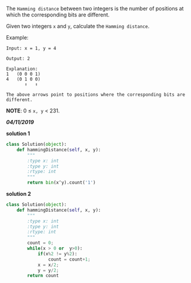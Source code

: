 The `Hamming distance` between two integers is the number of positions at which the corresponding bits are different.

Given two integers `x` and `y`, calculate the `Hamming distance`.

Example:
```
Input: x = 1, y = 4

Output: 2

Explanation:
1   (0 0 0 1)
4   (0 1 0 0)
       ↑   ↑

The above arrows point to positions where the corresponding bits are different.
```

**NOTE**: 0 ≤ `x, y` < 231.

***04/11/2019***

**solution 1**
```python
class Solution(object):
    def hammingDistance(self, x, y):
        """
        :type x: int
        :type y: int
        :rtype: int
        """
        return bin(x^y).count('1')
```

**solution 2**
```python
class Solution(object):
    def hammingDistance(self, x, y):
        """
        :type x: int
        :type y: int
        :rtype: int
        """
        count = 0;
        while(x > 0 or  y>0):
            if(x%2 != y%2):
                count = count+1;
            x = x/2;
            y = y/2;
        return count
```
